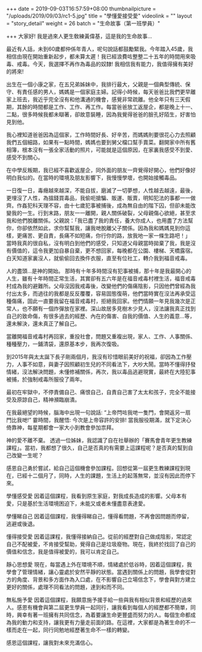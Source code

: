 +++
date = 2019-09-03T16:57:59+08:00
thumbnailpicture = "/uploads/2019/09/03/rc1-5.jpg"
title = "學懂愛接受愛"
videolink = ""
layout = "story_detail"
weight = 26
batch =  "生命故事（第一班學員）" 


+++
大家好! 我是過來人更生敎練黃偉基，這是我的生命故事...

最近有人話，未到60歲都仲係年青人，呢句說話都鼓勵緊我。今年踏入45歲，我相信由現在開始重新起步，都未算太遲！我已經浪費咗整整二十五年的時間用來吸毒、戒毒。今天，我選擇不再作為毒品的奴隸! 我相信我有能力，我值得擁有美好的將來!

出生在一個小康之家，在五兄弟姊妹中，我排行最大，父親是一個典型傳統、保守、有責任感的男人，媽媽是一個家庭主婦。記得小時候，每天爸爸比我們更早離家上班去，我近乎完全沒有和他溝通的機會，感覺非常疏離。他全年只有三天假期，其餘的時間都是工作、工作、再工作。每當爸爸放工返屋企，都是晚上十一、二點，很多時候我都未瞓著，卻故意裝睡，因為我覺得爸爸的臉孔好陌生，好害怕見到他。

我心裡知道爸爸因為這個家，工作時間好長、好辛苦，而媽媽則要很花心力去照顧我們五個細路，如果有一點時間，媽媽也要到舅父檔口幫手賣菜。翻開家中所有舊相簿，根本沒有一張全家活動的照片，可能就是這個原因，在家裏我感受不到愛、感受不到關心。

在中學反叛期，我已經不喜歡返屋企，同外面的朋友一齊覺得好開心，他們好像好明白我似的。在當時的環境及朋友影響下，我慢慢學壞，也開始接觸毒品。

一日復一日，毒癮越來越深，不能自拔，磨滅了一切夢想，人性越去越遠，最後，更埋沒了人性，為搵錢買毒品，我偷呃搶騙、販運、販賣，明知犯法的事都一一做齊。作姦犯科天理不容，由十七歲犯事被捕後，成為無自由的階下囚，但卻未能改變我的一生。行到末路，朋友一一離開，親人關係破裂，父母親傷心欲絕，甚至求我和他們脫離關係。父親說：「我已盡了我的責任，養大你成人，也用盡了方法幫你，你卻依然如此，求你幫幫我，讓我哋脫離父子關係。因為我和媽媽見到你這樣，更痛苦、更自責，長痛不如短痛，你行你的路，放我地一家一條生路吧！」 當時我真的很自私，沒有明白到他們的感受，只知道父母親當時拋棄了我，我是沒有價值的，這令我更加自暴自棄，更不想回家，每晚都在公園、樓梯、天橋露宿。白天知道家裏沒人，就偷偷回去換件衣服，直至有位社工，轉介我到福音戒毒。

人的盡頭...是神的開始。
那時有十年多時間沒有犯事被捕，那十年是我最開心的人生，雖有十年時間正常生活，其實卻有五六年是在福音戒毒村裡生活，福音戒毒村成為我的避難所。父母沒因我戒毒後，改變他們的傷痛陰影，只因他們曾經為我付出太多，而過往的我都是反反覆覆，容易固態復萌，他們當時實在沒法再承受這種傷痛，固此一直要我留在福音戒毒村，拒絕我回家。他們情願一年見我幾次是正常人，也不願有一個炸彈放在家裡。深山故居多見樹木少見人，沒法讓我真正找到自己的致命傷，有很多過去的經歷、內在的傷害、自我的價值、人生的義意…等，還未解決，還未真正了解自己。

當離開福音戒毒村再回家，重投社會，問題又重複出現，家人、工作、人事關係、種種壓力，一鋪清袋，還原基本步，我再次復吸。

到2015年與太太誕下長子剛兩個月，我沒有珍惜眼前美好的祝福，卻因為工作壓力，人事不如意，與妻子因照顧初生兒的不同看法下，大吵大鬧。當時不懂得抒發情緒，沒法解決問題，未懂修補關係，再次，我以毒品逃避現實，最終在大陸犯事被捕，於強制戒毒所服役了兩年。

最初在牢獄中，不停責備自己、痛恨自己，自責自己害了太太和孩子，完全不能接受及原諒自己，精神瀕臨崩潰。

在我最絕望的時候，腦海中出現一句說話: “上帝閂咗我哋一隻門，會開返另一扇門比我哋!” 霎時間，我醒悟: 今次是上帝容許的安排! 當我服役期滿，就下定決心倚靠神，每星期都會一家大小到教會參加祟拜。

神的愛不離不棄。
透過一位姊妹，我認識了自在社舉辦的「賽馬會青年更生教練課程」。當初，我都想了很久，自己是否真的有需要上這課程呢？是否真的幫到自己改變一生呢？

感恩自己勇於嘗試，給自己這個機會參加課程。回想從第一屆更生教練課程到現在，已經十二個月了，同時，人生的課題，生活上的起落無常，並沒有因此而停下來。

學懂感受愛
因着這個課程，我看到原生家庭，對我成長造成的影響。父母本有愛，只是基於生活環境困迫下，未能又或者未懂盡意表達愛。

學懂睇自己
因着這個課程，我懂得睇自己，懂得看問題，不再會因問題而停留，逃避或後退。

懂得接受愛
因着這課程，我懂得接納自己。從前的經歷對自己做成陰影，常認定自己不配被愛，不肯接受幫助，覺得自己是垃圾廢物。現在，我終於找回了自己的價值和信念，我是值得被愛的，我可以肯定自己。

靜心思想愛
現在，每當遇上外在環境不順，情緒處於低谷時，因着這個課程，我學會了管理情緒，讓心靈處於安然平靜的狀態。當遇到關係上的問題，我學會從對方的角度、背景和多方面作為入口處，在不影響自己立場信念下，學會與對方建立更好的關係，處理不同看法的問題，達到和而不同。

無私施予愛
因着這個課程，我願意施予援手給一些與我有相似背景和經歷的過來人。感恩有機會與第二屆更生學員一起同行，讓我看到每個人的經歷都不簡單，同時，興幸有著一班擁有共同信念，為着要讓生命更豐盛而努力的人。每個生命都成為我的動力和支持，讓我更有力量走前面的路。在這裡，大家都是為著生命的不一樣而走在一起，同行同勉地經歷著生命不一樣的轉變。

感恩這個課程，讓我對未來充滿信心。